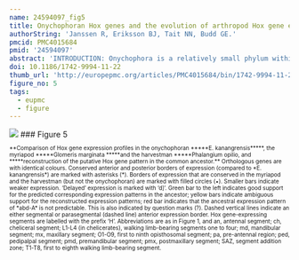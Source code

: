 ```yaml
---
name: 24594097_fig5
title: Onychophoran Hox genes and the evolution of arthropod Hox gene expression.
authorString: 'Janssen R, Eriksson BJ, Tait NN, Budd GE.'
pmcid: PMC4015684
pmid: '24594097'
abstract: 'INTRODUCTION: Onychophora is a relatively small phylum within Ecdysozoa, and is considered to be the sister group to Arthropoda. Compared to the arthropods, that have radiated into countless divergent forms, the onychophoran body plan is overall comparably simple and does not display much in-phylum variation. An important component of arthropod morphological diversity consists of variation of tagmosis, i.e. the grouping of segments into functional units (tagmata), and this in turn is correlated with differences in expression patterns of the Hox genes. How these genes are expressed in the simpler onychophorans, the subject of this paper, would therefore be of interest in understanding their subsequent evolution in the arthropods, especially if an argument can be made for the onychophoran system broadly reflecting the ancestral state in the arthropods. RESULTS: The sequences and embryonic expression patterns of the complete set of ten Hox genes of an onychophoran (Euperipatoides kanangrensis) are described for the first time. We find that they are all expressed in characteristic patterns that suggest a function as classical Hox genes. The onychophoran Hox genes obey spatial colinearity, and with the exception of Ultrabithorax (Ubx), they all have different and distinct anterior expression borders. Notably, Ubx transcripts form a posterior to anterior gradient in the onychophoran trunk. Expression of all onychophoran Hox genes extends continuously from their anterior border to the rear end of the embryo. CONCLUSIONS: The spatial expression pattern of the onychophoran Hox genes may contribute to a combinatorial Hox code that is involved in giving each segment its identity. This patterning of segments in the uniform trunk, however, apparently predates the evolution of distinct segmental differences in external morphology seen in arthropods. The gradient-like expression of Ubx may give posterior segments their specific identity, even though they otherwise express the same set of Hox genes. We suggest that the confined domains of Hox gene expression seen in arthropods evolved from an ancestral onychophoran-like Hox gene pattern. Reconstruction of the ancestral arthropod Hox pattern and comparison with the patterns in the different arthropod classes reveals phylogenetic support for Mandibulata and Tetraconata, but not Myriochelata and Atelocerata.'
doi: 10.1186/1742-9994-11-22
thumb_url: 'http://europepmc.org/articles/PMC4015684/bin/1742-9994-11-22-5.gif'
figure_no: 5
tags:
  - eupmc
  - figure
---
```

<img src='http://europepmc.org/articles/PMC4015684/bin/1742-9994-11-22-5.jpg' style='max-height: 300px'>
### Figure 5
<p style='font-size: 10px;'>**Comparison of Hox gene expression profiles in the onychophoran *****E. kanangrensis*****, the myriapod *****Glomeris marginata *****and the harvestman *****Phalangium opilio, and *****reconstruction of the putative Hox gene pattern in the common ancestor.** Orthologous genes are with identical colours. Conserved anterior and posterior borders of expression (compared to *E. kanangrensis*) are marked with asterisks (*). Borders of expression that are conserved in the myriapod and the harvestman (but not the onychophoran) are marked with filled circles (•). Smaller bars indicate weaker expression. ‘Delayed’ expression is marked with ‘d]’. Green bar to the left indicates good support for the predicted corresponding expression patterns in the ancestor; yellow bars indicate ambiguous support for the reconstructed expression patterns; red bar indicates that the ancestral expression pattern of *abd-A* is not predictable. This is also indicated by question marks (?). Dashed vertical lines indicate an either segmental or parasegmental (dashed line) anterior expression border. Hox gene-expressing segments are labelled with the prefix ‘H’. Abbreviations are as in Figure&nbsp;<xref ref-type="fig" rid="F1">1</xref>, and an, antennal segment; ch, cheliceral segment; L1-L4 (in chelicerates), walking limb-bearing segments one to four; md, mandibular segment; mx, maxillary segment; O1-O9, first to ninth opisthosomal segment; pa, pre-antennal region; ped, pedipalpal segment; pmd, premandibular segment; pmx, postmaxillary segment; SAZ, segment addition zone; T1-T8, first to eighth walking limb-bearing segment.</p>